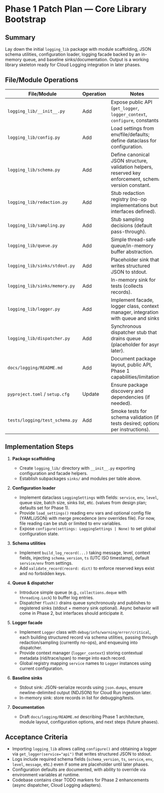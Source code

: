 # Phase 1 Patch Plan — Core Library Bootstrap

## Summary
Lay down the initial `logging_lib` package with module scaffolding, JSON schema utilities, configuration loader, logging facade backed by an in-memory queue, and baseline sinks/documentation. Output is a working library skeleton ready for Cloud Logging integration in later phases.

## File/Module Operations
| File/Module | Operation | Notes |
| --- | --- | --- |
| `logging_lib/__init__.py` | Add | Expose public API (`get_logger`, `logger_context`, `configure`, constants). |
| `logging_lib/config.py` | Add | Load settings from env/file/defaults; define dataclass for configuration. |
| `logging_lib/schema.py` | Add | Define canonical JSON structure, validation helpers, reserved key enforcement, schema version constant. |
| `logging_lib/redaction.py` | Add | Stub redaction registry (no-op implementations but interfaces defined). |
| `logging_lib/sampling.py` | Add | Stub sampling decisions (default pass-through). |
| `logging_lib/queue.py` | Add | Simple thread-safe queue/in-memory buffer abstraction. |
| `logging_lib/sinks/stdout.py` | Add | Placeholder sink that writes structured JSON to stdout. |
| `logging_lib/sinks/memory.py` | Add | In-memory sink for tests (collects records). |
| `logging_lib/logger.py` | Add | Implement facade, logger class, context manager, integration with queue and sinks. |
| `logging_lib/dispatcher.py` | Add | Synchronous dispatcher stub that drains queue (placeholder for async later). |
| `docs/logging/README.md` | Add | Document package layout, public API, Phase 1 capabilities/limitations. |
| `pyproject.toml` / `setup.cfg` | Update | Ensure package discovery and dependencies (if needed). |
| `tests/logging/test_schema.py` | Add | Smoke tests for schema validation (if tests desired; optional per instructions). |

## Implementation Steps
1. **Package scaffolding**
   - Create `logging_lib/` directory with `__init__.py` exporting configuration and facade helpers.
   - Establish subpackages `sinks/` and modules per table above.

2. **Configuration loader**
   - Implement dataclass `LoggingSettings` with fields: `service`, `env`, `level`, queue size, batch size, sinks list, etc. (values from design plan; defaults set for Phase 1).
   - Provide `load_settings()` reading env vars and optional config file (YAML/JSON) with merge precedence (env overrides file). For now, file reading can be stub or limited to env variables.
   - Expose `configure(settings: LoggingSettings | None)` to set global configuration state.

3. **Schema utilities**
   - Implement `build_log_record(...)` taking message, level, context fields, injecting `schema_version`, `ts` (UTC ISO timestamp), default `service/env` from settings.
   - Add `validate_record(record: dict)` to enforce reserved keys exist and no forbidden keys.

4. **Queue & dispatcher**
   - Introduce simple queue (e.g., `collections.deque` with `threading.Lock`) to buffer log entries.
   - Dispatcher `flush()` drains queue synchronously and publishes to registered sinks (stdout + memory sink optional). Async behavior will come in Phase 2, but interfaces should anticipate it.

5. **Logger facade**
   - Implement `Logger` class with `debug/info/warning/error/critical`, each building structured record via schema utilities, passing through redaction/sampling (currently no-ops), and enqueuing into dispatcher.
   - Provide context manager (`logger_context`) storing contextual metadata (rid/trace/span) to merge into each record.
   - Global registry mapping `service` names to `Logger` instances using current configuration.

6. **Baseline sinks**
   - Stdout sink: JSON-serialize records using `json.dumps`, ensure newline-delimited output (NDJSON) for Cloud Run ingestion later.
   - In-memory sink: store records in list for debugging/tests.

7. **Documentation**
   - Draft `docs/logging/README.md` describing Phase 1 architecture, module layout, configuration options, and next steps (future phases).

## Acceptance Criteria
- Importing `logging_lib` allows calling `configure()` and obtaining a logger via `get_logger(service="api")` that writes structured JSON to stdout.
- Logs include required schema fields (`schema_version`, `ts`, `service`, `env`, `level`, `message`, etc.) even if some are placeholder until later phases.
- Configuration defaults are documented, with ability to override via environment variables at runtime.
- Codebase contains clear TODO markers for Phase 2 enhancements (async dispatcher, Cloud Logging adapters).

